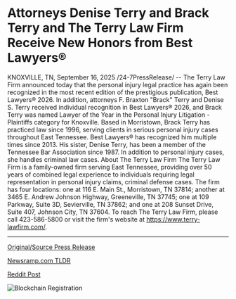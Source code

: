 # Attorneys Denise Terry and Brack Terry and The Terry Law Firm Receive New Honors from Best Lawyers®

KNOXVILLE, TN, September 16, 2025 /24-7PressRelease/ -- The Terry Law Firm announced today that the personal injury legal practice has again been recognized in the most recent edition of the prestigious publication, Best Lawyers® 2026. In addition, attorneys F. Braxton "Brack" Terry and Denise S. Terry received individual recognition in Best Lawyers® 2026, and Brack Terry was named Lawyer of the Year in the Personal Injury Litigation - Plaintiffs category for Knoxville.   Based in Morristown, Brack Terry has practiced law since 1996, serving clients in serious personal injury cases throughout East Tennessee. Best Lawyers® has recognized him multiple times since 2013. His sister, Denise Terry, has been a member of the Tennessee Bar Association since 1987. In addition to personal injury cases, she handles criminal law cases.  About The Terry Law Firm  The Terry Law Firm is a family-owned firm serving East Tennessee, providing over 50 years of combined legal experience to individuals requiring legal representation in personal injury claims, criminal defense cases. The firm has four locations: one at 116 E. Main St., Morristown, TN 37814; another at 3465 E. Andrew Johnson Highway, Greeneville, TN 37745; one at 109 Parkway, Suite 3D, Sevierville, TN 37862; and one at 208 Sunset Drive, Suite 407, Johnson City, TN 37604. To reach The Terry Law Firm, please call 423-586-5800 or visit the firm's website at  https://www.terry-lawfirm.com/. 

---

[Original/Source Press Release](https://www.24-7pressrelease.com/press-release/526791/attorneys-denise-terry-and-brack-terry-and-the-terry-law-firm-receive-new-honors-from-best-lawyers)
                    

[Newsramp.com TLDR](https://newsramp.com/curated-news/terry-law-firm-attorneys-honored-in-best-lawyers-r-2026-rankings/14a387c60285321607c8cef9cd02ff45) 

 



[Reddit Post](https://www.reddit.com/r/AwardsAndRecognition/comments/1niazop/terry_law_firm_attorneys_honored_in_best_lawyers/) 



![Blockchain Registration](https://cdn.newsramp.app/24-7PressRelease/qrcode/259/16/filem35D.webp)